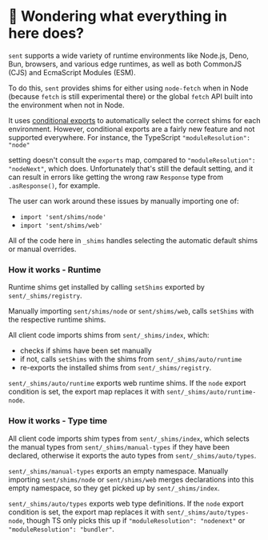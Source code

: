 # 👋 Wondering what everything in here does?

`sent` supports a wide variety of runtime environments like Node.js, Deno, Bun, browsers, and various
edge runtimes, as well as both CommonJS (CJS) and EcmaScript Modules (ESM).

To do this, `sent` provides shims for either using `node-fetch` when in Node (because `fetch` is still experimental there) or the global `fetch` API built into the environment when not in Node.

It uses [conditional exports](https://nodejs.org/api/packages.html#conditional-exports) to
automatically select the correct shims for each environment. However, conditional exports are a fairly new
feature and not supported everywhere. For instance, the TypeScript `"moduleResolution": "node"`

setting doesn't consult the `exports` map, compared to `"moduleResolution": "nodeNext"`, which does.
Unfortunately that's still the default setting, and it can result in errors like
getting the wrong raw `Response` type from `.asResponse()`, for example.

The user can work around these issues by manually importing one of:

- `import 'sent/shims/node'`
- `import 'sent/shims/web'`

All of the code here in `_shims` handles selecting the automatic default shims or manual overrides.

### How it works - Runtime

Runtime shims get installed by calling `setShims` exported by `sent/_shims/registry`.

Manually importing `sent/shims/node` or `sent/shims/web`, calls `setShims` with the respective runtime shims.

All client code imports shims from `sent/_shims/index`, which:

- checks if shims have been set manually
- if not, calls `setShims` with the shims from `sent/_shims/auto/runtime`
- re-exports the installed shims from `sent/_shims/registry`.

`sent/_shims/auto/runtime` exports web runtime shims.
If the `node` export condition is set, the export map replaces it with `sent/_shims/auto/runtime-node`.

### How it works - Type time

All client code imports shim types from `sent/_shims/index`, which selects the manual types from `sent/_shims/manual-types` if they have been declared, otherwise it exports the auto types from `sent/_shims/auto/types`.

`sent/_shims/manual-types` exports an empty namespace.
Manually importing `sent/shims/node` or `sent/shims/web` merges declarations into this empty namespace, so they get picked up by `sent/_shims/index`.

`sent/_shims/auto/types` exports web type definitions.
If the `node` export condition is set, the export map replaces it with `sent/_shims/auto/types-node`, though TS only picks this up if `"moduleResolution": "nodenext"` or `"moduleResolution": "bundler"`.
